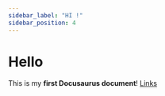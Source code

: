 ```yaml
---
sidebar_label: "HI !"
sidebar_position: 4
---
```


# Hello

This is my **first Docusaurus document**! [Links](./my-custom-url)
